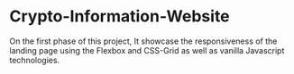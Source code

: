 # Crypto-Information-Website
On the first phase of this project, It showcase the responsiveness of the landing page using the Flexbox and CSS-Grid as well as vanilla Javascript technologies.
